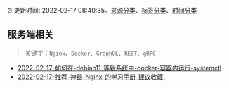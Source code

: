 :alarm_clock: 更新时间: 2022-02-17 08:40:35。[来源分类](../README.md)、[标签分类](../TAGS.md)、[时间分类](../TIMELINE.md)

## 服务端相关


> 关键字：`Nginx`、`Docker`、`GraphQL`、`REST`、`gRPC`



- [2022-02-17-如何在-debian11-等新系统中-docker-容器内运行-systemctl](https://www.v2ex.com/t/834524) 
- [2022-02-17-推荐-神器-Nginx-的学习手册-建议收藏-](https://toutiao.io/k/6f1qaso) 